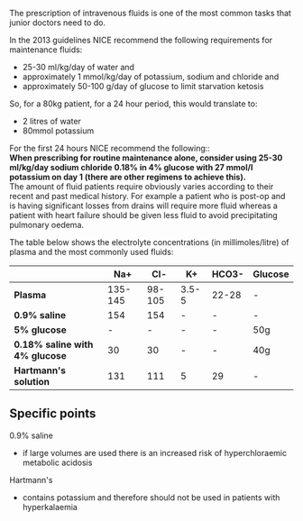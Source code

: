 The prescription of intravenous fluids is one of the most common tasks that junior doctors need to do.   
  
In the 2013 guidelines NICE recommend the following requirements for maintenance fluids:  
* 25\-30 ml/kg/day of water and
* approximately 1 mmol/kg/day of potassium, sodium and chloride and
* approximately 50\-100 g/day of glucose to limit starvation ketosis

  
So, for a 80kg patient, for a 24 hour period, this would translate to:  
* 2 litres of water
* 80mmol potassium

  
For the first 24 hours NICE recommend the following::  
 **When prescribing for routine maintenance alone, consider using 25\-30 ml/kg/day sodium chloride 0\.18% in 4% glucose with 27 mmol/l potassium on day 1 (there are other regimens to achieve this).**  
The amount of fluid patients require obviously varies according to their recent and past medical history. For example a patient who is post\-op and is having significant losses from drains will require more fluid whereas a patient with heart failure should be given less fluid to avoid precipitating pulmonary oedema.  
  
The table below shows the electrolyte concentrations (in millimoles/litre) of plasma and the most commonly used fluids:  
  


|  | **Na\+** | **Cl\-** | **K\+** | **HCO3\-** | Glucose |
| --- | --- | --- | --- | --- | --- |
| **Plasma** | 135\-145 | 98\-105 | 3\.5\-5 | 22\-28 | \- |
| **0\.9% saline** | 154 | 154 | \- | \- | \- |
| **5% glucose** | \- | \- | \- | \- | 50g |
| **0\.18% saline with 4% glucose** | 30 | 30 | \- | \- | 40g |
| **Hartmann's solution** | 131 | 111 | 5 | 29 | \- |

  
  
Specific points
---------------

  
0\.9% saline  
* if large volumes are used there is an increased risk of hyperchloraemic metabolic acidosis

  
Hartmann's  
* contains potassium and therefore should not be used in patients with hyperkalaemia
